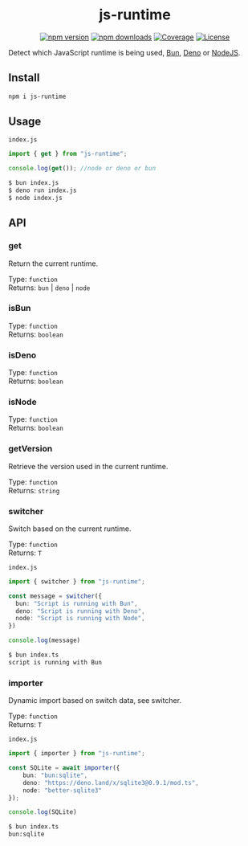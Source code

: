 <div align="center">
  <h1>js-runtime</h1>
  
  [![npm version][npm-version-src]][npm-version-href]
  [![npm downloads][npm-downloads-src]][npm-downloads-href]
  [![Coverage][coverage-src]][coverage-href]
  [![License][license-src]][license-href]
</div>

Detect which JavaScript runtime is being used, [Bun](https://bun.sh/), [Deno](https://deno.com/runtime) or [NodeJS](https://nodejs.org/).


## Install

```bash
npm i js-runtime
```


## Usage

`index.js`

```javascript
import { get } from "js-runtime";

console.log(get()); //node or deno or bun
```

```bash
$ bun index.js
$ deno run index.js
$ node index.js
```

## API

### get

Return the current runtime.

Type: `function`\
Returns: `bun` | `deno` | `node`

### isBun

Type: `function`\
Returns: `boolean`

### isDeno

Type: `function`\
Returns: `boolean`


### isNode

Type: `function`\
Returns: `boolean`

### getVersion

Retrieve the version used in the current runtime.

Type: `function`\
Returns: `string`


### switcher

Switch based on the current runtime.

Type: `function`\
Returns: `T`

`index.js`

```typescript
import { switcher } from "js-runtime";

const message = switcher({
  bun: "Script is running with Bun",
  deno: "Script is running with Deno",
  node: "Script is running with Node",
})

console.log(message)
```

```bash
$ bun index.ts
script is running with Bun
```

### importer

Dynamic import based on switch data, see switcher.

Type: `function`\
Returns: `T`

`index.js`

```typescript
import { importer } from "js-runtime";

const SQLite = await importer({
    bun: "bun:sqlite",
    deno: "https://deno.land/x/sqlite3@0.9.1/mod.ts",
    node: "better-sqlite3"
});

console.log(SQLite)
```

```bash
$ bun index.ts
bun:sqlite
```


<!-- Badges -->

[npm-version-src]: https://img.shields.io/npm/v/js-runtime?flat&colorA=18181B&colorB=f58517
[npm-version-href]: https://npmjs.com/package/js-runtime
[npm-downloads-src]: https://img.shields.io/npm/dm/js-runtime?flat&colorA=18181B&colorB=f58517
[npm-downloads-href]: https://npmjs.com/package/js-runtime
[license-src]: https://img.shields.io/github/license/stijnvanhulle/js-runtime.svg?flat&colorA=18181B&colorB=f58517
[license-href]: https://github.com/stijnvanhulle/js-runtime/blob/main/LICENSE
[build-src]: https://img.shields.io/github/actions/workflow/status/stijnvanhulle/js-runtime/ci.yaml?style=flat&colorA=18181B&colorB=f58517
[build-href]: https://www.npmjs.com/package/js-runtime
[minified-src]: https://img.shields.io/bundlephobia/min/js-runtime?style=flat&colorA=18181B&colorB=f58517
[minified-href]: https://www.npmjs.com/package/js-runtime
[coverage-src]: https://img.shields.io/codecov/c/github/stijnvanhulle/js-runtime?style=flat&colorA=18181B&colorB=f58517
[coverage-href]: https://www.npmjs.com/package/js-runtime
